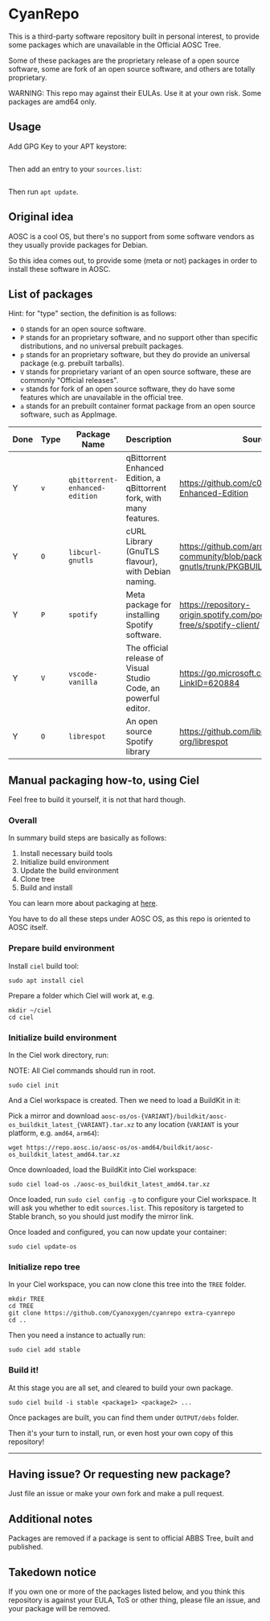 # CyanRepo

This is a third-party software repository built in personal interest, to provide some packages which are unavailable in the Official AOSC Tree.

Some of these packages are the proprietary release of a open source software, <!-- like Visual Studio Code --> some are fork of an open source software, and others are totally proprietary.

WARNING: This repo may against their EULAs. Use it at your own risk. Some packages are amd64 only.

## Usage

Add GPG Key to your APT keystore:

```

```

Then add an entry to your `sources.list`:

```

```

Then run `apt update`.

## Original idea

AOSC is a cool OS, but there's no support from some software vendors as they usually provide packages for Debian. 

So this idea comes out, to provide some (meta or not) packages in order to install these software in AOSC.


## List of packages

Hint: for "type" section, the definition is as follows:

- `O` stands for an open source software.
- `P` stands for an proprietary software, and no support other than specific distributions, and no universal prebuilt packages.
- `p` stands for an proprietary software, but they do provide an universal package (e.g. prebuilt tarballs).
- `V` stands for proprietary variant of an open source software, these are commonly "Official releases".
- `v` stands for fork of an open source software, they do have some features which are unavailable in the official tree.
- `a` stands for an prebuilt container format package from an open source software, such as AppImage.

| Done | Type | Package Name                   | Description                                                           | Source                                                                                      | Install path        | Available in |
| ---- | ---- | ------------------------------ | --------------------------------------------------------------------- | ------------------------------------------------------------------------------------------- | ------------------- | ------------ |
| Y    | `v`  | `qbittorrent-enhanced-edition` | qBittorrent Enhanced Edition, a qBittorrent fork, with many features. | https://github.com/c0re100/qBittorrent-Enhanced-Edition                                     | As is               | amd64, arm64 |
| Y    | `O`  | `libcurl-gnutls`               | cURL Library (GnuTLS flavour), with Debian naming.                    | https://github.com/archlinux/svntogit-community/blob/packages/libcurl-gnutls/trunk/PKGBUILD | As is               | amd64 only   |
| Y    | `P`  | `spotify`                      | Meta package for installing Spotify software.                         | https://repository-origin.spotify.com/pool/non-free/s/spotify-client/                       | `/usr/lib/spotify/` | amd64 only   |
| Y    | `V`  | `vscode-vanilla`               | The official release of Visual Studio Code, an powerful editor.       | https://go.microsoft.com/fwlink/?LinkID=620884                                              | `/usr/lib/vscode/`  | amd64, arm64 |
| Y    | `O`  | `librespot`                    | An open source Spotify library                                        | https://github.com/librespot-org/librespot                                                  | As is               | amd64, arm64 |

<!--
| NEVER | `O` | `windowsnt-kernel` | Windows NT Kernel (5.1) | Unknown source | `file://C:/Windows/System32/` | amd64, i486 |
Just joking.
-->

## Manual packaging how-to, using Ciel

Feel free to build it yourself, it is not that hard though.

### Overall 

In summary build steps are basically as follows:

1. Install necessary build tools
2. Initialize build environment
3. Update the build environment
4. Clone tree
5. Build and install

You can learn more about packaging at [here](https://wiki.aosc.io/developer/packaging/basics/).

You have to do all these steps under AOSC OS, as this repo is oriented to AOSC itself. 

### Prepare build environment

Install `ciel` build tool:

```shell
sudo apt install ciel
```

Prepare a folder which Ciel will work at, e.g.

```shell
mkdir ~/ciel
cd ciel
```

### Initialize build environment

In the Ciel work directory, run:

NOTE: All Ciel commands should run in root.

```
sudo ciel init
```

And a Ciel workspace is created. Then we need to load a BuildKit in it:

Pick a mirror and download `aosc-os/os-{VARIANT}/buildkit/aosc-os_buildkit_latest_{VARIANT}.tar.xz` to any location (`VARIANT` is your platform, e.g. `amd64`, `arm64`):

```
wget https://repo.aosc.io/aosc-os/os-amd64/buildkit/aosc-os_buildkit_latest_amd64.tar.xz
```

Once downloaded, load the BuildKit into Ciel workspace:

```
sudo ciel load-os ./aosc-os_buildkit_latest_amd64.tar.xz
```

Once loaded, run `sudo ciel config -g` to configure your Ciel workspace. It will ask you whether to edit `sources.list`. This repository is targeted to Stable branch, so you should just modify the mirror link.

Once loaded and configured, you can now update your container:

```
sudo ciel update-os
```

### Initialize repo tree

In your Ciel workspace, you can now clone this tree into the `TREE` folder.

```
mkdir TREE
cd TREE
git clone https://github.com/Cyanoxygen/cyanrepo extra-cyanrepo
cd ..
```

Then you need a instance to actually run:

```
sudo ciel add stable
```

### Build it!

At this stage you are all set, and cleared to build your own package.

```
sudo ciel build -i stable <package1> <package2> ...
```

Once packages are built, you can find them under `OUTPUT/debs` folder.

Then it's your turn to install, run, or even host your own copy of this repository!

-----

## Having issue? Or requesting new package?

Just file an issue or make your own fork and make a pull request.

## Additional notes

Packages are removed if a package is sent to official ABBS Tree, built and published.

## Takedown notice

If you own one or more of the packages listed below, and you think this repository is against your EULA, ToS or other thing, please file an issue, and your package will be removed.


